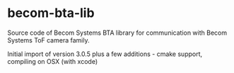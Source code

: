 # becom-bta-lib
Source code of Becom Systems BTA library for communication with Becom Systems ToF camera family.

Initial import of version 3.0.5 plus a few additions - cmake support, compiling on OSX (with xcode)
